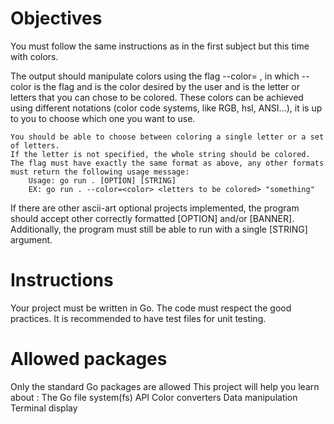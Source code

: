 # Objectives
You must follow the same instructions as in the first subject but this time with colors.

The output should manipulate colors using the flag --color=<color> <letters to be colored>, in which --color is the flag and <color> is the color desired by the user and <letters to be colored> is the letter or letters that you can chose to be colored. These colors can be achieved using different notations (color code systems, like RGB, hsl, ANSI...), it is up to you to choose which one you want to use.

    You should be able to choose between coloring a single letter or a set of letters.
    If the letter is not specified, the whole string should be colored.
    The flag must have exactly the same format as above, any other formats must return the following usage message:
        Usage: go run . [OPTION] [STRING]
        EX: go run . --color=<color> <letters to be colored> "something"

If there are other ascii-art optional projects implemented, the program should accept other correctly formatted [OPTION] and/or [BANNER]. Additionally, the program must still be able to run with a single [STRING] argument.

# Instructions
Your project must be written in Go.
The code must respect the good practices.
It is recommended to have test files for unit testing.

# Allowed packages
Only the standard Go packages are allowed
This project will help you learn about :
    The Go file system(fs) API
    Color converters
    Data manipulation
    Terminal display